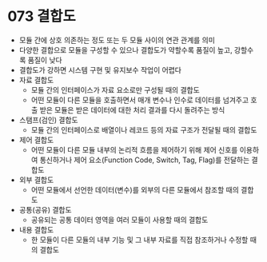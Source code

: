 # 073 결합도

- 모듈 간에 상호 의존하는 정도 또는 두 모듈 사이의 연관 관계를 의미
- 다양한 결합으로 모듈을 구성할 수 있으나 결합도가 약할수록 품질이 높고, 강할수록 품질이 낮다
- 결합도가 강하면 시스템 구현 및 유지보수 작업이 어렵다
- 자료 결합도
  - 모듈 간의 인터페이스가 자료 요소로만 구성될 때의 결합도
  - 어떤 모듈이 다른 모듈을 호출하면서 매개 변수나 인수로 데이터를 넘겨주고 호출 받은 모듈은 받은 데이터에 대한 처리 결과를 다시 돌려주는 방식
- 스탬프(검인) 결합도
  - 모듈 간의 인터페이스로 배열이나 레코드 등의 자료 구조가 전달될 때의 결합도
- 제어 결합도
  - 어떤 모듈이 다른 모듈 내부의 논리적 흐름을 제어하기 위해 제어 신호를 이용하여 통신하거나 제어 요소(Function Code, Switch, Tag, Flag)를 전달하는 결합도
- 외부 결합도
  - 어떤 모듈에서 선언한 데이터(변수)를 외부의 다른 모듈에서 참조할 때의 결합도
- 공통(공유) 결합도
  - 공유되는 공통 데이터 영역을 여러 모듈이 사용할 때의 결합도
- 내용 결합도
  - 한 모듈이 다른 모듈의 내부 기능 및 그 내부 자료를 직접 참조하거나 수정할 때의 결합도